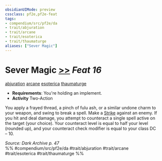 ```yaml
---
obsidianUIMode: preview
cssclass: pf2e,pf2e-feat
tags:
- compendium/src/pf2e/da
- trait/abjuration
- trait/arcane
- trait/esoterica
- trait/thaumaturge
aliases: ["Sever Magic"]
---
```

# Sever Magic  [>>](/rules/core-rulebook/chapter-9-playing-the-game.md#Actions "Two-Action") *Feat 16*  
[abjuration](/rules/traits/abjuration.md)  [arcane](/rules/traits/arcane.md)  [esoterica](/rules/traits/esoterica-da.md)  [thaumaturge](/rules/traits/thaumaturge-da.md)  

- **Requirements**: You're holding an implement.
- **Activity** Two-Action

You apply a frayed thread, a pinch of fulu ash, or a similar undone charm to your weapon, and swing to break a spell. Make a [Strike](/rules/actions/strike.md) against an enemy. If you hit and deal damage, you attempt to counteract a single spell active on the target (your choice). Your counteract level is equal to half your level (rounded up), and your counteract check modifier is equal to your class DC – 10.

*Source: Dark Archive p. 47*  
%% #compendium/src/pf2e/da #trait/abjuration #trait/arcane #trait/esoterica #trait/thaumaturge %%